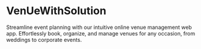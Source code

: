 # VenUeWithSolution
Streamline event planning with our intuitive online venue management web app. Effortlessly book, organize, and manage venues for any occasion, from weddings to corporate events.
